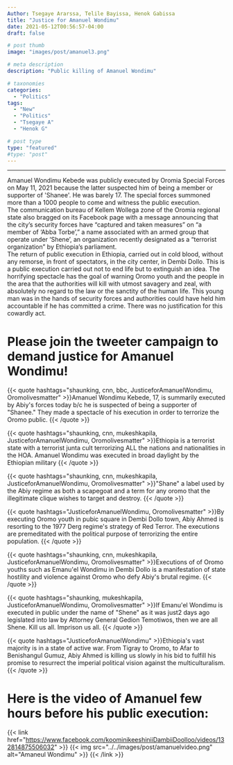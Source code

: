 ```yaml
---
Author: Tsegaye Ararssa, Telile Bayissa, Henok Gabissa 
title: "Justice for Amanuel Wondimu"
date: 2021-05-12T00:56:57-04:00
draft: false

# post thumb
image: "images/post/amanuel3.png"

# meta description
description: "Public killing of Amanuel Wondimu"

# taxonomies
categories: 
  - "Politics"
tags:
  - "New"
  - "Politics"
  - "Tsegaye A"
  - "Henok G"

# post type
type: "featured"
#type: "post"
---
```


<hr>

Amanuel Wondimu Kebede was publicly executed by Oromia Special Forces on May 11, 2021 because the latter suspected him of being a member or supporter of 'Shanee'. He was barely 17. The special forces summoned more than a 1000 people to come and witness the public execution.
<br>
The communication bureau of Kellem Wollega zone of the Oromia regional state also bragged on its Facebook page with a message announcing that the city’s security forces have “captured and taken measures” on “a member of ‘Abba Torbe’,” a name associated with an armed group that operate under ‘Shene’, an organization recently designated as a “terrorist organization” by Ethiopia’s parliament.
<br>
The return of public execution in Ethiopia, carried out in cold blood, without any remorse, in front of spectators, in the city center, in Dembi Dollo. This is a public execution carried out not to end life but to extinguish an idea. The horrifying spectacle has the goal of warning Oromo youth and the people in the area that the authorities will kill with utmost savagery and zeal, with absolutely no regard to the law or the sanctity of the human life. This young man was in the hands of security forces and authorities could have held him accountable if he has committed a crime. There was no justification for this cowardly act. 

Please join the tweeter campaign to demand justice for Amanuel Wondimu!
=======================================================================
{{< quote hashtags="shaunking, cnn, bbc, JusticeforAmanuelWondimu, Oromolivesmatter" >}}Amanuel Wondimu Kebede, 17, is summarily executed by Abiy's forces today b/c he is suspected of being a supporter of "Shanee." They made a spectacle of his execution in order to terrorize the Oromo public.
{{< /quote >}}

{{< quote hashtags="shaunking, cnn, mukeshkapila, JusticeforAmanuelWondimu, Oromolivesmatter" >}}Ethiopia is a terrorist state with a terrorist junta cult terrorizing ALL the nations and nationalities in the HOA. Amanuel Wondimu was executed in broad daylight by the Ethiopian military
{{< /quote >}}

{{< quote hashtags="shaunking, cnn, mukeshkapila, JusticeforAmanuelWondimu, Oromolivesmatter" >}}"Shane" a label used by the Abiy regime as both a scapegoat and a term for any oromo that the illegitimate clique wishes to target and destroy.
{{< /quote >}}

{{< quote hashtags="JusticeforAmanuelWondimu, Oromolivesmatter" >}}By executing Oromo youth in pubic square in Dembi Dollo town, Abiy Ahmed is resorting to the 1977 Derg regime's strategy of Red Terror. The executions are premeditated with the political purpose of terrorizing the entire population.
{{< /quote >}}

{{< quote hashtags="shaunking, cnn, mukeshkapila, JusticeforAmanuelWondimu, Oromolivesmatter" >}}Executions of of Oromo youths such as Emanu'el Wondimu in Dembi Dollo is a manifestation of state hostility and violence against Oromo who defy Abiy's brutal regime.
{{< /quote >}}

{{< quote hashtags="shaunking, mukeshkapila, JusticeforAmanuelWondimu, Oromolivesmatter" >}}If Emanu'el Wondimu is executed in public under the name of "Shene" as it was just2 days ago  legislated into law by Attorney General Gedion Temotiwos, then we are all Shene. Kill us all. Imprison us all.
{{< /quote >}}

{{< quote hashtags="JusticeforAmanuelWondimu" >}}Ethiopia's vast majority is in a state of active war. From Tigray to Oromo, to Afar to Benishangul Gumuz, Abiy Ahmed is killing us slowly in his bid to fulfill his promise to resurrect the imperial political vision against the multiculturalism.
{{< /quote >}}

Here is the video of Amanuel few hours before his public execution:
========================================================
{{< link href="https://www.facebook.com/koominikeeshiniiDambiiDoolloo/videos/132814875506032" >}}
  {{< img src="../../images/post/amanuelvideo.png" alt="Amaneul Wondimu" >}}
{{< /link >}}

